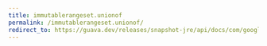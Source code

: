 ```yaml
---
title: immutablerangeset.unionof
permalink: /immutablerangeset.unionof/
redirect_to: https://guava.dev/releases/snapshot-jre/api/docs/com/google/common/collect/ImmutableRangeSet.html#unionOf-java.lang.Iterable-
---
```

